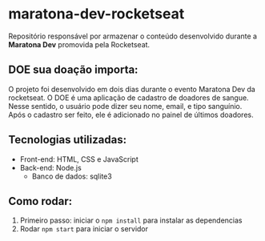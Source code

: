 # maratona-dev-rocketseat
 Repositório responsável por armazenar o conteúdo desenvolvido durante a **Maratona Dev** promovida pela Rocketseat.


## DOE sua doação importa:

O projeto foi desenvolvido em dois dias durante o evento Maratona Dev da rocketseat.
O DOE é uma aplicação de cadastro de doadores de sangue.
Nesse sentido, o usuário pode dizer seu nome, email, e tipo sanguínio.
Após o cadastro ser feito, ele é adicionado no painel de últimos doadores.

## Tecnologias utilizadas:
* Front-end: HTML, CSS e JavaScript
* Back-end: Node.js
   * Banco de dados: sqlite3

## Como rodar:
1. Primeiro passo: iniciar o `npm install` para instalar as dependencias
1. Rodar `npm start` para iniciar o servidor
